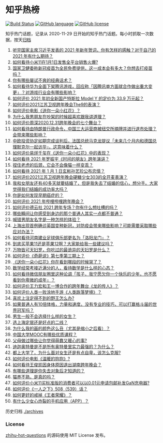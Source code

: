 # 知乎热榜
[![Build Status](https://github.com/ToWeLong/zhihu-hot-questions/workflows/CI/badge.svg)](https://github.com/ToWeLong/zhihu-hot-questions/actions)
[![GitHub language](https://img.shields.io/badge/language-golang-orange.svg)](https://golang.org/)
[![GitHub license](https://img.shields.io/github/license/ToWeLong/zhihu-hot-questions)](https://github.com/ToWeLong/zhihu-hot-questions/blob/main/LICENSE)

知乎热门话题，记录从 2020-11-29 日开始的知乎热门话题。每小时抓取一次数据，按天[归档](./archives)

<!-- BEGIN -->

1. [听完国家主席习近平发表的 2021 年新年贺词，你有怎样的感触？对于自己的 2021 年有什么期待？](https://www.zhihu.com/question/437329650)
1. [如何看待小米11在1月1日发售全平台销售火爆?](https://www.zhihu.com/question/437359332)
1. [国家卫健委称新冠疫苗为全民免费提供，这一成本会有多大？你想去打疫苗吗？](https://www.zhihu.com/question/437287151)
1. [你有哪些屡试不爽的经典话术？](https://www.zhihu.com/question/28354417)
1. [如何看待华为全面下架腾讯游戏，回应称「因腾讯单方面就合作做出重大变更」？对游戏行业会有哪些影响？](https://www.zhihu.com/question/437370342)
1. [如何评价 2021 年初全新国产特斯拉 Model Y 的定价为 33.9 万元起？](https://www.zhihu.com/question/437392438)
1. [如何评价2021江苏卫视跨年晚会The9的表演？](https://www.zhihu.com/question/437225212)
1. [如何评价电影《送你一朵小红花》？](https://www.zhihu.com/question/433975189)
1. [为什么我男朋友在吵架的时候超喜欢跟我讲道理？](https://www.zhihu.com/question/320763296)
1. [如何评价周深2020.12.31跨年晚会的七个舞台？](https://www.zhihu.com/question/437340354)
1. [如何看待由特朗普行政命令，中国三大运营商被纽交所摘牌并进行退市处理？会带来哪些影响？](https://www.zhihu.com/question/437384258)
1. [中欧投资协定如期完成谈判后，法国总统马克龙提议「未来几个月内和德国总理默克尔一起访华」，这意味着什么？](https://www.zhihu.com/question/437297428)
1. [如何评价易烊千玺在《送你一朵小红花》中的表现？](https://www.zhihu.com/question/437334454)
1. [如何看待 2021 年罗振宇《时间的朋友》跨年演讲？](https://www.zhihu.com/question/435789792)
1. [捏住老虎的后颈，它会不会像猫一样变乖？](https://www.zhihu.com/question/436865487)
1. [如何看待 2021 年 1 月 1 日玄彬孙艺珍公布恋情？](https://www.zhihu.com/question/437382986)
1. [如何评价2021江苏卫视跨年晚会硬糖少女303的全开麦表演？](https://www.zhihu.com/question/437350535)
1. [我和女朋友还有40多天就要结婚了，但是我失去了结婚的信心，想分手。大家觉得我们结婚的成功率大吗？](https://www.zhihu.com/question/432723456)
1. [你是如何发现早期癌症的？](https://www.zhihu.com/question/302514496)
1. [如何评价 2021 年哔哩哔哩跨年晚会？](https://www.zhihu.com/question/434189872)
1. [如何评价德云社 2021 跨年专场？你有什么想吐槽的吗？](https://www.zhihu.com/question/437358499)
1. [哪些瞬间让你感受到身边的那个普通人其实一点都不普通？](https://www.zhihu.com/question/437315770)
1. [喊错男朋友名字是一种怎样的体验？](https://www.zhihu.com/question/360903835)
1. [上海出现首例确诊英国变种新冠，对防疫会带来哪些影响？可能需要采取哪些应对办法？](https://www.zhihu.com/question/437383715)
1. [如何看待河南建业足球俱乐部更名为「洛阳龙门」？](https://www.zhihu.com/question/437332350)
1. [到底买苹果11还是苹果12啊？大家能给我一些建议吗？](https://www.zhihu.com/question/427439356)
1. [万物皆可天妇罗，你吃过的最诡异的天妇罗是什么？](https://www.zhihu.com/question/430736917)
1. [如何评价《奇葩说》第七季第三期上？](https://www.zhihu.com/question/437328196)
1. [《送你一朵小红花》你在看到哪段的时候哭了？](https://www.zhihu.com/question/437238874)
1. [数学经常考接近满分的人，看待数学是什么样的心态？](https://www.zhihu.com/question/31914878)
1. [如何看待微信朋友圈里这种论调「孩子，我宁愿欠你一个快乐的少年，也不愿看到你卑微的成年」？](https://www.zhihu.com/question/50401236)
1. [如何评价王力宏和王一博合作的跨年舞台《龙的传人》？](https://www.zhihu.com/question/437351216)
1. [如何评价人类一败涂地手游《人类跌落梦境》？](https://www.zhihu.com/question/435224947)
1. [喜欢上注定得不到的野王怎么办?](https://www.zhihu.com/question/436950947)
1. [如果普通人有10倍体格，力量和速度。没有专业的技巧，可以打赢格斗届的世界冠军吗？](https://www.zhihu.com/question/435492687)
1. [男生一般不会选择什么样的女生？](https://www.zhihu.com/question/435057725)
1. [选上海定居还是好点的二线？](https://www.zhihu.com/question/432634964)
1. [为什么我的画的颜色这么丑（尤其是缩小之后看）？](https://www.zhihu.com/question/436493978)
1. [中国大学MOOC有哪些优质课程？](https://www.zhihu.com/question/280151111)
1. [父母做过哪些让你觉得萌蠢又暖心的事?](https://www.zhihu.com/question/33278125)
1. [迪迦奥特曼是不是所有奥特曼里实力最强的？为什么？](https://www.zhihu.com/question/433345070)
1. [都上大学了，为什么面对女生还是有点自卑，该怎么克服?](https://www.zhihu.com/question/306329188)
1. [如何评价电影《温暖的抱抱》?](https://www.zhihu.com/question/406254006)
1. [如何看待王俊凯因身体原因退出湖南跨年晚会？](https://www.zhihu.com/question/437262565)
1. [有哪些道理是你失去对象后才知道的？](https://www.zhihu.com/question/265913192)
1. [猫养不熟，是真的吗？](https://www.zhihu.com/question/436007843)
1. [如何评价小米11买标准版的消费者可以以0.01元申请包邮补发GaN充电器?](https://www.zhihu.com/question/437209616)
1. [如何评价《一人之下》508（539）话？](https://www.zhihu.com/question/436684839)
1. [如何更好的戒掉《王者荣耀》？](https://www.zhihu.com/question/433309711)
1. [有什么少女心炸裂的手机应用（APP）？](https://www.zhihu.com/question/307170527)

<!-- END -->

历史归档 [./archives](./archives)


### License
[zhihu-hot-questions](https://github.com/towelong/zhihu-hot-questions) 的源码使用 MIT License 发布。
